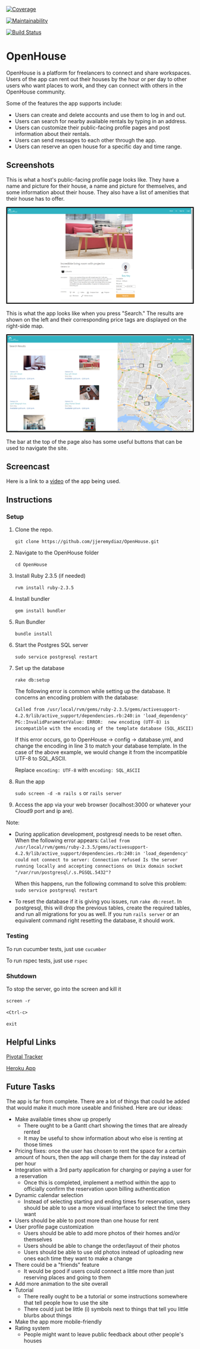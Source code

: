 [![Coverage](https://codeclimate.com/github/jjeremydiaz/OpenHouse/badges/coverage.svg)](https://codeclimate.com/github/jjeremydiaz/OpenHouse/coverage)

[![Maintainability](https://api.codeclimate.com/v1/badges/3bccb3728ff552747b0c/maintainability)](https://codeclimate.com/github/jjeremydiaz/OpenHouse/maintainability)

[![Build Status](https://travis-ci.org/jjeremydiaz/OpenHouse.svg?branch=master)](https://travis-ci.org/jjeremydiaz/OpenHouse)

# OpenHouse
OpenHouse is a platform for freelancers to connect and share workspaces. Users of the app can rent out their houses by the hour or per day to other users who want places to work, and they can connect with others in the OpenHouse community.

Some of the features the app supports include:
* Users can create and delete accounts and use them to log in and out.
* Users can search for nearby available rentals by typing in an address.
* Users can customize their public-facing profile pages and post information about their rentals.
* Users can send messages to each other through the app.
* Users can reserve an open house for a specific day and time range.

## Screenshots

This is what a host's public-facing profile page looks like. They have a name and picture for their house, a name and picture for themselves, and some information about their house. They also have a list of amenities that their house has to offer.

![Profile Page Image](app/assets/images/screenshot_for_readme_user_profile.png?raw=true "Profile Page")

This is what the app looks like when you press "Search." The results are shown on the left and their corresponding price tags are displayed on the right-side map.

![Search Page Image](app/assets/images/screenshot_for_readme_search.png?raw=true "Search Page")

The bar at the top of the page also has some useful buttons that can be used to navigate the site.

## Screencast

Here is a link to a [video][3] of the app being used.

## Instructions

### Setup

1. Clone the repo.

    `git clone https://github.com/jjeremydiaz/OpenHouse.git`
    
2. Navigate to the OpenHouse folder

    `cd OpenHouse`

3. Install Ruby 2.3.5 (if needed)

    `rvm install ruby-2.3.5`

4. Install bundler

    `gem install bundler`

5. Run Bundler

    `bundle install`

6. Start the Postgres SQL server

    `sudo service postgresql restart`

7. Set up the database

    `rake db:setup`
    
    The following error is common while setting up the database. It concerns an encoding problem with the database:
    
    `Called from /usr/local/rvm/gems/ruby-2.3.5/gems/activesupport-4.2.9/lib/active_support/dependencies.rb:240:in 'load_dependency'
    PG::InvalidParameterValue: ERROR:  new encoding (UTF-8) is incompatible with the encoding of the template database (SQL_ASCII)`
    
    If this error occurs, go to OpenHouse -> config -> database.yml, and change the encoding in line 3 to match your database template.
    In the case of the above example, we would change it from the incompatible UTF-8 to SQL_ASCII.
    
    Replace `encoding: UTF-8` with `encoding: SQL_ASCII`

8. Run the app

    `sudo screen -d -m rails s`
    or 
    `rails server`

9. Access the app via your web browser (localhost:3000 or whatever your Cloud9 port and ip are).

Note: 
* During application development, postgresql needs to be reset often. When the following error appears:
    `Called from /usr/local/rvm/gems/ruby-2.3.5/gems/activesupport-4.2.9/lib/active_support/dependencies.rb:240:in 'load_dependency'
could not connect to server: Connection refused
        Is the server running locally and accepting
        connections on Unix domain socket "/var/run/postgresql/.s.PGSQL.5432"?`
    
    When this happens, run the following command to solve this problem:
    `sudo service postgresql restart`
* To reset the database if it is giving you issues, run
    `rake db:reset`. In postgresql, this will drop the previous tables, create the required tables, and run all migrations for you as well. If you run `rails server` or an equivalent command right resetting the database, it should work.
  
    
    
### Testing

To run cucumber tests, just use `cucumber`

To run rspec tests, just use `rspec`

### Shutdown

To stop the server, go into the screen and kill it

`screen -r`

`<Ctrl-c>`

`exit`

## Helpful Links
[Pivotal Tracker][1]

[Heroku App][2]

## Future Tasks

The app is far from complete. There are a lot of things that could be added that would make it much more useable and finished. Here are our ideas:

* Make available times show up properly
    * There ought to be a Gantt chart showing the times that are already rented
    * It may be useful to show information about who else is renting at those times
* Pricing fixes: once the user has chosen to rent the space for a certain amount of hours, then the app will charge them for the day instead of per hour
* Integration with a 3rd party application for charging or paying a user for a reservation
    * Once this is completed, implement a method within the app to officially confirm the reservation upon billing authentication
* Dynamic calendar selection
    * Instead of selecting starting and ending times for reservation, users should be able to use a more visual interface to select the time they want
* Users should be able to post more than one house for rent
* User profile page customization
    * Users should be able to add more photos of their homes and/or themselves
    * Users should be able to change the order/layout of their photos
    * Users should be able to use old photos instead of uploading new ones each time they want to make a change
* There could be a "friends" feature
    * It would be good if users could connect a little more than just reserving places and going to them
* Add more animation to the site overall
* Tutorial
    * There really ought to be a tutorial or some instructions somewhere that tell people how to use the site
    * There could just be little (i) symbols next to things that tell you little blurbs about things
* Make the app more mobile-friendly
* Rating system
    * People might want to leave public feedback about other people's houses

[3]: https://www.google.com/
[2]: http://openhouse-1.herokuapp.com/
[1]: https://www.pivotaltracker.com/n/projects/2117895
